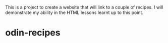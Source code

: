 This is a project to create a website that will link to a couple of recipes. I will demonstrate
my ability in the HTML lessons learnt up to this point. 
# odin-recipes